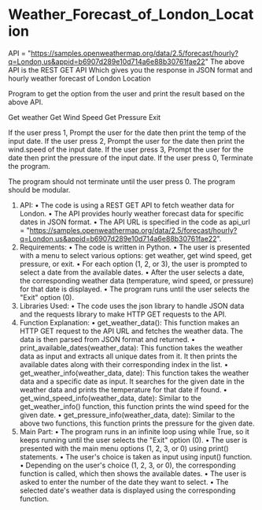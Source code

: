 # Weather_Forecast_of_London_Location
API = "https://samples.openweathermap.org/data/2.5/forecast/hourly?q=London,us&appid=b6907d289e10d714a6e88b30761fae22" The above API is the REST GET API Which gives you the response in JSON format and hourly weather forecast of London Location

Program to get the option from the user and print the result based on the above API.

Get weather
Get Wind Speed
Get Pressure
Exit

If the user press 1, Prompt the user for the date then print the temp of the input date. 
If the user press 2, Prompt the user for the date then print the wind.speed of the input date.
If the user press 3, Prompt the user for the date then print the pressure of the input date.
If the user press 0, Terminate the program.

The program should not terminate until the user press 0. The program should be modular.




1.	API:
•	The code is using a REST GET API to fetch weather data for London.
•	The API provides hourly weather forecast data for specific dates in JSON format.
•	The API URL is specified in the code as api_url = "https://samples.openweathermap.org/data/2.5/forecast/hourly?q=London,us&appid=b6907d289e10d714a6e88b30761fae22".
2.	Requirements:
•	The code is written in Python.
•	The user is presented with a menu to select various options: get weather, get wind speed, get pressure, or exit.
•	For each option (1, 2, or 3), the user is prompted to select a date from the available dates.
•	After the user selects a date, the corresponding weather data (temperature, wind speed, or pressure) for that date is displayed.
•	The program runs until the user selects the "Exit" option (0).
3.	Libraries Used:
•	The code uses the json library to handle JSON data and the requests library to make HTTP GET requests to the API.
4.	Function Explanation:
•	get_weather_data(): This function makes an HTTP GET request to the API URL and fetches the weather data. The data is then parsed from JSON format and returned.
•	print_available_dates(weather_data): This function takes the weather data as input and extracts all unique dates from it. It then prints the available dates along with their corresponding index in the list.
•	get_weather_info(weather_data, date): This function takes the weather data and a specific date as input. It searches for the given date in the weather data and prints the temperature for that date if found.
•	get_wind_speed_info(weather_data, date): Similar to the get_weather_info() function, this function prints the wind speed for the given date.
•	get_pressure_info(weather_data, date): Similar to the above two functions, this function prints the pressure for the given date.
5.	Main Part:
•	The program runs in an infinite loop using while True, so it keeps running until the user selects the "Exit" option (0).
•	The user is presented with the main menu options (1, 2, 3, or 0) using print() statements.
•	The user's choice is taken as input using input() function.
•	Depending on the user's choice (1, 2, 3, or 0), the corresponding function is called, which then shows the available dates.
•	The user is asked to enter the number of the date they want to select.
•	The selected date's weather data is displayed using the corresponding function.
